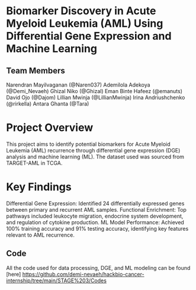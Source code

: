 # Biomarker Discovery in Acute Myeloid Leukemia (AML) Using Differential Gene Expression and Machine Learning

## Team Members
Narendran Mayilvaganan (@Naren037)
Ademilola Adekoya (@Demi_Nevaeh)
Ghizal Niko (@Ghizal)
Eman Binte Hafeez (@emanuts)
David Ojo (@Dajom)
Lillian Mwinja (@LillianMwinja)
Irina Andriushchenko (@rirkella)
Antara Ghanta (@Tara)
# Project Overview
This project aims to identify potential biomarkers for Acute Myeloid Leukemia (AML) recurrence through differential gene expression (DGE) analysis and machine learning (ML). The dataset used was sourced from TARGET-AML in TCGA.

# Key Findings
Differential Gene Expression: Identified 24 differentially expressed genes between primary and recurrent AML samples.
Functional Enrichment: Top pathways included leukocyte migration, endocrine system development, and regulation of cytokine production.
ML Model Performance: Achieved 100% training accuracy and 91% testing accuracy, identifying key features relevant to AML recurrence.


## Code
All the code used for data processing, DGE, and ML modeling can be found [here] https://github.com/demi-nevaeh/hackbio-cancer-internship/tree/main/STAGE%203/Codes








